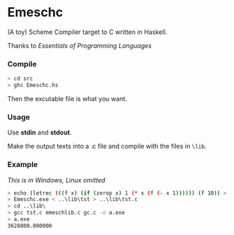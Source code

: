 # Emeschc
(A toy) Scheme Compiler target to C written in Haskell.

Thanks to *Essentials of Programming Languages*

### Compile
```bash
> cd src
> ghc Emeschc.hs
```

Then the excutable file is what you want.

### Usage

Use **stdin** and **stdout**.

Make the output texts into a .c file and compile with the files in `\lib`.

### Example

*This is in Windows, Linux omitted*
```bash
> echo (letrec (((f x) (if (zerop x) 1 (* x (f (- x 1)))))) (f 10)) > ..\lib\tst
> Emeschc.exe < ..\lib\tst > ..\lib\tst.c
> cd ..\lib\
> gcc tst.c emeschlib.c gc.c -o a.exe
> a.exe
3628800.000000 

```
